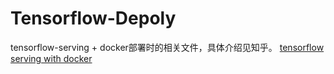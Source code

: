 # Tensorflow-Depoly
tensorflow-serving + docker部署时的相关文件，具体介绍见知乎。
[tensorflow serving with docker](https://zhuanlan.zhihu.com/p/64413178)

